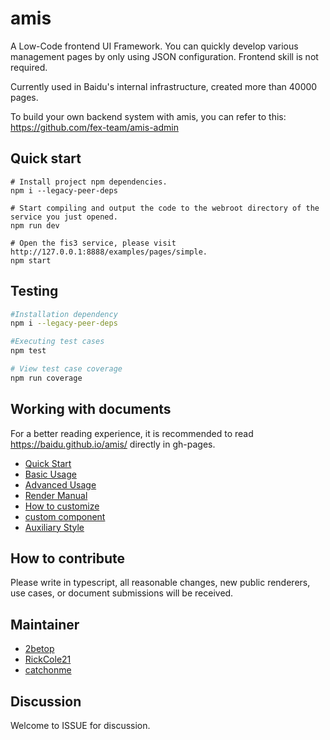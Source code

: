 # amis

A Low-Code frontend UI Framework. You can quickly develop various management pages by only using JSON configuration. Frontend skill is not required.

Currently used in Baidu's internal infrastructure, created more than 40000 pages.

To build your own backend system with amis, you can refer to this: https://github.com/fex-team/amis-admin

## Quick start

```
# Install project npm dependencies.
npm i --legacy-peer-deps

# Start compiling and output the code to the webroot directory of the service you just opened.
npm run dev

# Open the fis3 service, please visit http://127.0.0.1:8888/examples/pages/simple.
npm start
```

## Testing

```bash
#Installation dependency
npm i --legacy-peer-deps

#Executing test cases
npm test

# View test case coverage
npm run coverage
```

## Working with documents

For a better reading experience, it is recommended to read https://baidu.github.io/amis/ directly in gh-pages.

- [Quick Start](/docs/getting_started.md)
- [Basic Usage](/docs/basic.md)
- [Advanced Usage](/docs/advanced.md)
- [Render Manual](/docs/renderers.md)
- [How to customize](/docs/sdk.md)
- [custom component](/docs/dev.md)
- [Auxiliary Style](/docs/style.md)

## How to contribute

Please write in typescript, all reasonable changes, new public renderers, use cases, or document submissions will be received.

## Maintainer

- [2betop](https://github.com/2betop)
- [RickCole21](https://github.com/RickCole21)
- [catchonme](https://github.com/catchonme)

## Discussion

Welcome to ISSUE for discussion.
